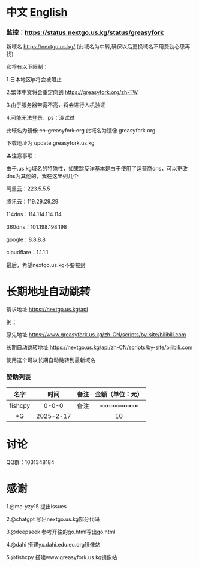 # 中文 [English](/README_English.md)

### 监控：https://status.nextgo.us.kg/status/greasyfork

新域名 https://nextgo.us.kg/ (此域名为中转,确保以后更换域名不用费劲心思再找)

它将有以下限制：

1.日本地区ip将会被阻止

2.繁体中文将会重定向到 https://greasyfork.org/zh-TW

~~3.由于服务器带宽不高，将会进行人机验证~~

4.可能无法登录，ps：没试过

~~此域名为镜像 cn-greasyfork.org~~  此域名为镜像 greasyfork.org

下载地址为 update.greasyfork.us.kg

⚠️注意事项：

由于.us.kg域名的特殊性，如果跳反诈基本是由于使用了运营商dns，可以更改dns为其他的，我在这里列几个

阿里云：223.5.5.5

腾讯云：119.29.29.29

114dns：114.114.114.114

360dns：101.198.198.198

google：8.8.8.8

cloudflare：1.1.1.1

最后，希望nextgo.us.kg不要被封

# 长期地址自动跳转

请求地址 https://nextgo.us.kg/api

例；

原先地址   https://www.greasyfork.us.kg/zh-CN/scripts/by-site/bilibili.com

长期自动跳转地址  https://nextgo.us.kg/api/zh-CN/scripts/by-site/bilibili.com

使用这个可以长期自动跳转到最新域名

### 赞助列表

| 名字      | 时间 | 备注     | 金额（单位：元）     |
| :---:        |    :----:   |          :---: |          :---: |
| fishcpy      | 0-0-0       | 备注   | ∞∞∞∞∞∞∞   |
| *G   | 	2025-2-17        |       | 10      |

# 讨论

QQ群：1031348184


# 感谢

1.@mc-yzy15       提出issues

2.@chatgpt        写出nextgo.us.kg部分代码

3.@deepseek        参考开往的go.html写出go.html

4.@dahi           搭建yx.dahi.edu.eu.org镜像站

5.@fishcpy        搭建www.greasyfork.us.kg镜像站
